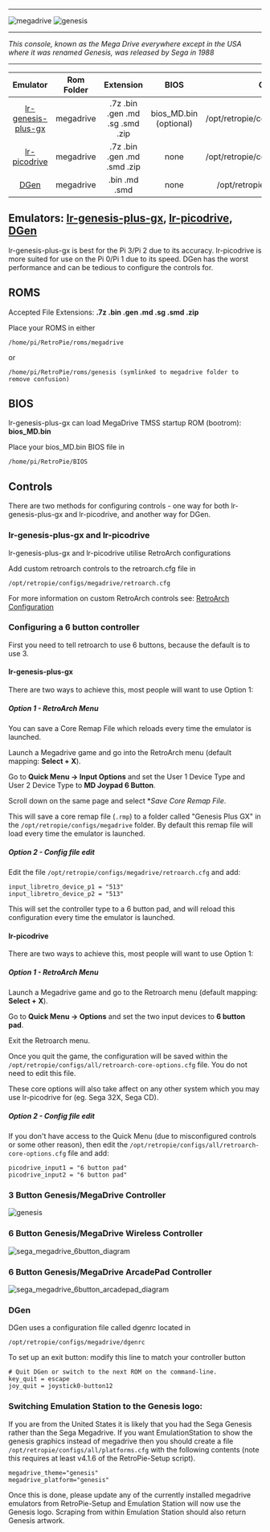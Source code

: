 ***
![megadrive](https://cloud.githubusercontent.com/assets/10035308/12213157/e8e39520-b630-11e5-8d3a-543bf24b1052.png)
![genesis](https://cloud.githubusercontent.com/assets/10035308/12213160/ee91d720-b630-11e5-8d66-46fc0eae4b84.png)
***
_This console, known as the Mega Drive everywhere except in the USA where it was renamed Genesis, was released by Sega in 1988_
***

| Emulator | Rom Folder | Extension | BIOS |  Controller Config |
| :---: | :---: | :---: | :---: | :---: |
| [lr-genesis-plus-gx](https://github.com/libretro/Genesis-Plus-GX) | megadrive  | .7z .bin .gen .md .sg .smd .zip | bios_MD.bin (optional)| /opt/retropie/configs/megadrive/retroarch.cfg |
| [lr-picodrive](https://github.com/libretro/picodrive) | megadrive  | .7z .bin .gen .md .smd .zip | none | /opt/retropie/configs/megadrive/retroarch.cfg |
| [DGen](http://dgen.sourceforge.net/) | megadrive | .bin .md .smd | none | /opt/retropie/configs/megadrive/dgenrc |

## Emulators: [lr-genesis-plus-gx](https://github.com/libretro/Genesis-Plus-GX), [lr-picodrive](https://github.com/libretro/picodrive), [DGen](http://dgen.sourceforge.net/)
lr-genesis-plus-gx is best for the Pi 3/Pi 2 due to its accuracy. lr-picodrive is more suited for use on the Pi 0/Pi 1 due to its speed. DGen has the worst performance and can be tedious to configure the controls for.
## ROMS
Accepted File Extensions: **.7z .bin .gen .md .sg .smd .zip**

Place your ROMS in either
```
/home/pi/RetroPie/roms/megadrive
```
or
```
/home/pi/RetroPie/roms/genesis (symlinked to megadrive folder to remove confusion)
```
## BIOS

lr-genesis-plus-gx can load MegaDrive TMSS startup ROM (bootrom): **bios_MD.bin**

Place your bios_MD.bin BIOS file in
```
/home/pi/RetroPie/BIOS
```
## Controls

There are two methods for configuring controls - one way for both lr-genesis-plus-gx and lr-picodrive, and another way for DGen.

### lr-genesis-plus-gx and lr-picodrive

lr-genesis-plus-gx and lr-picodrive utilise RetroArch configurations

Add custom retroarch controls to the retroarch.cfg file in

```
/opt/retropie/configs/megadrive/retroarch.cfg
```
For more information on custom RetroArch controls see: [RetroArch Configuration](RetroArch-Configuration)

### Configuring a 6 button controller

First you need to tell retroarch to use 6 buttons, because the default is to use 3.

#### lr-genesis-plus-gx

There are two ways to achieve this, most people will want to use Option 1:

##### Option 1 - RetroArch Menu

You can save a Core Remap File which reloads every time the emulator is launched.

Launch a Megadrive game and go into the RetroArch menu (default mapping: **Select + X**).

Go to **Quick Menu -> Input Options** and set the User 1 Device Type and User 2 Device Type to **MD Joypad 6 Button**.

Scroll down on the same page and select **Save Core Remap File*.

This will save a core remap file (`.rmp`) to a folder called "Genesis Plus GX" in the `/opt/retropie/configs/megadrive` folder. By default this remap file will load every time the emulator is launched.

##### Option 2 - Config file edit

Edit the file `/opt/retropie/configs/megadrive/retroarch.cfg` and add:

~~~
input_libretro_device_p1 = "513"
input_libretro_device_p2 = "513"
~~~

This will set the controller type to a 6 button pad, and will reload this configuration every time the emulator is launched.

#### lr-picodrive

There are two ways to achieve this, most people will want to use Option 1:

##### Option 1 - RetroArch Menu

Launch a Megadrive game and go to the Retroarch menu (default mapping: **Select + X**).

Go to **Quick Menu -> Options** and set the two input devices to **6 button pad**.

Exit the Retroarch menu.

Once you quit the game, the configuration will be saved within the `/opt/retropie/configs/all/retroarch-core-options.cfg` file. You do not need to edit this file.

These core options will also take affect on any other system which you may use lr-picodrive for (eg. Sega 32X, Sega CD).

##### Option 2 - Config file edit

If you don't have access to the Quick Menu (due to misconfigured controls or some other reason), then edit the `/opt/retropie/configs/all/retroarch-core-options.cfg` file and add:

~~~
picodrive_input1 = "6 button pad"
picodrive_input2 = "6 button pad"
~~~

### 3 Button Genesis/MegaDrive Controller

![genesis](https://cloud.githubusercontent.com/assets/10035308/7336303/aec335e0-ebb4-11e4-93b3-26037dd26ffb.png)

### 6 Button Genesis/MegaDrive Wireless Controller

![sega_megadrive_6button_diagram](https://cloud.githubusercontent.com/assets/10035308/16599642/7f43e53a-42c0-11e6-9152-c33099878ccc.png)

### 6 Button Genesis/MegaDrive ArcadePad Controller

![sega_megadrive_6button_arcadepad_diagram](https://cloud.githubusercontent.com/assets/10035308/16599641/7f43ae62-42c0-11e6-924a-50ca4e44f401.png)

### DGen

DGen uses a configuration file called dgenrc located in
```
/opt/retropie/configs/megadrive/dgenrc
```

To set up an exit button:
modify this line to match your controller button
```shell
# Quit DGen or switch to the next ROM on the command-line.
key_quit = escape
joy_quit = joystick0-button12
```

### Switching Emulation Station to the Genesis logo:

If you are from the United States it is likely that you had the Sega Genesis rather than the Sega Megadrive. If you want EmulationStation to show the genesis graphics instead of megadrive then you should create a file `/opt/retropie/configs/all/platforms.cfg` with the following contents (note this requires at least v4.1.6 of the RetroPie-Setup script).

```
megadrive_theme="genesis"
megadrive_platform="genesis"
```

Once this is done, please update any of the currently installed megadrive emulators from RetroPie-Setup and Emulation Station will now use the Genesis logo. Scraping from within Emulation Station should also return Genesis artwork.